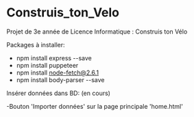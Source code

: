 # Construis_ton_Velo
Projet de 3e année de Licence Informatique : Construis ton Vélo


Packages à installer:

- npm install express --save
- npm install puppeteer
- npm install node-fetch@2.6.1
- npm install body-parser --save

Insérer données dans BD: (en cours)

-Bouton 'Importer données' sur la page principale 'home.html' 
